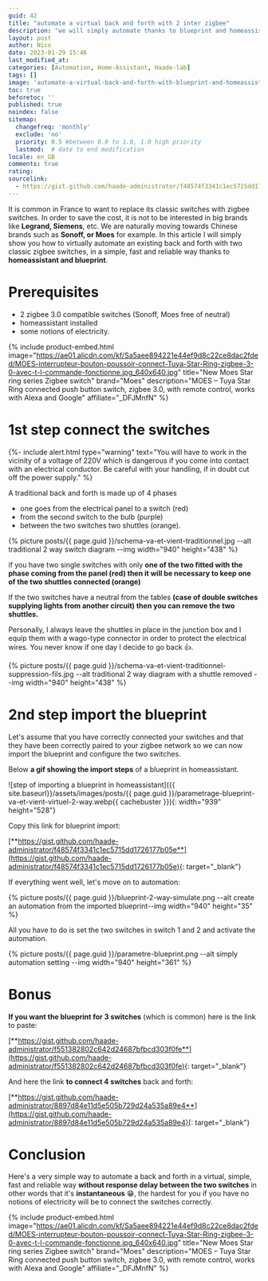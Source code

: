 ```yaml
---
guid: 42
title: "automate a virtual back and forth with 2 inter zigbee"
description: "we will simply automate thanks to blueprint and homeassistant a virtual back and forth between 2 single-way zigbee switches"
layout: post
author: Nico
date: 2023-01-29 15:46
last_modified_at: 
categories: [Automation, Home-Assistant, Haade-lab]
tags: []
image: 'automate-a-virtual-back-and-forth-with-blueprint-and-homeassistant.png'
toc: true
beforetoc: ''
published: true
noindex: false
sitemap:
  changefreq: 'monthly'
  exclude: 'no'
  priority: 0.5 #between 0.0 to 1.0, 1.0 high priority
  lastmod:  # date to end modification
locale: en_GB
comments: true
rating:  
sourcelink:
  - https://gist.github.com/haade-administrator/f48574f3341c1ec5715dd1726177b05e
---
```


It is common in France to want to replace its classic switches with zigbee switches. In order to save the cost, it is not to be interested in big brands like **Legrand, Siemens**, etc. We are naturally moving towards Chinese brands such as **Sonoff, or Moes** for example. In this article I will simply show you how to virtually automate an existing back and forth with two classic zigbee switches, in a simple, fast and reliable way thanks to **homeassistant and blueprint**.

# Prerequisites

- 2 zigbee 3.0 compatible switches (Sonoff, Moes free of neutral)
- homeassistant installed
- some notions of electricity.

{% include product-embed.html image="https://ae01.alicdn.com/kf/Sa5aee894221e44ef9d8c22ce8dac2fded/MOES-interrupteur-bouton-poussoir-connect-Tuya-Star-Ring-zigbee-3-0-avec-t-l-commande-fonctionne.jpg_640x640.jpg" title="New Moes Star ring series Zigbee switch" brand="Moes" description="MOES – Tuya Star Ring connected push button switch, zigbee 3.0, with remote control, works with Alexa and Google" affiliate="_DFJMnfN" %}

# 1st step connect the switches

{%- include alert.html type="warning" text="You will have to work in the vicinity of a voltage of 220V which is dangerous if you come into contact with an electrical conductor. Be careful with your handling, if in doubt cut off the power supply." %}

A traditional back and forth is made up of 4 phases
- one goes from the electrical panel to a switch (red)
- from the second switch to the bulb (purple)
- between the two switches two shuttles (orange).

{% picture posts/{{ page.guid }}/schema-va-et-vient-traditionnel.jpg --alt traditional 2 way switch diagram --img width="940" height="438" %}

if you have two single switches with only **one of the two fitted with the phase coming from the panel (red) then it will be necessary to keep one of the two shuttles connected (orange)**

If the two switches have a neutral from the tables **(case of double switches supplying lights from another circuit) then you can remove the two shuttles.**

Personally, I always leave the shuttles in place in the junction box and I equip them with a wago-type connector in order to protect the electrical wires. You never know if one day I decide to go back 👍.

{% picture posts/{{ page.guid }}/schema-va-et-vient-traditionnel-suppression-fils.jpg --alt traditional 2 way diagram with a shuttle removed --img width="940" height="438" %}

# 2nd step import the blueprint

Let's assume that you have correctly connected your switches and that they have been correctly paired to your zigbee network so we can now import the blueprint and configure the two switches.

Below **a gif showing the import steps** of a blueprint in homeassistant.

![step of importing a blueprint in homeassistant]({{ site.baseurl}}/assets/images/posts/{{ page.guid }}/parametrage-blueprint-va-et-vient-virtuel-2-way.webp{{ cachebuster }}){: width="939" height="528"}

Copy this link for blueprint import:

[**https://gist.github.com/haade-administrator/f48574f3341c1ec5715dd1726177b05e**](https://gist.github.com/haade-administrator/f48574f3341c1ec5715dd1726177b05e){: target="_blank"}

If everything went well, let's move on to automation:

{% picture posts/{{ page.guid }}/blueprint-2-way-simulate.png --alt create an automation from the imported blueprint--img width="940" height="35" %}

All you have to do is set the two switches in switch 1 and 2 and activate the automation.

{% picture posts/{{ page.guid }}/parametre-blueprint.png --alt simply automation setting --img width="940" height="361" %}

# Bonus

**If you want the blueprint for 3 switches** (which is common) here is the link to paste:

[**https://gist.github.com/haade-administrator/f551382802c642d24687bfbcd303f0fe**](https://gist.github.com/haade-administrator/f551382802c642d24687bfbcd303f0fe){: target="_blank"}

And here the link **to connect 4 switches** back and forth:

[**https://gist.github.com/haade-administrator/8897d84e11d5e505b729d24a535a89e4**](https://gist.github.com/haade-administrator/8897d84e11d5e505b729d24a535a89e4){: target="_blank"}

# Conclusion

Here's a very simple way to automate a back and forth in a virtual, simple, fast and reliable way **without response delay between the two switches** in other words that it's **instantaneous** 😁, the hardest for you if you have no notions of electricity will be to connect the switches correctly.

{% include product-embed.html image="https://ae01.alicdn.com/kf/Sa5aee894221e44ef9d8c22ce8dac2fded/MOES-interrupteur-bouton-poussoir-connect-Tuya-Star-Ring-zigbee-3-0-avec-t-l-commande-fonctionne.jpg_640x640.jpg" title="New Moes Star ring series Zigbee switch" brand="Moes" description="MOES – Tuya Star Ring connected push button switch, zigbee 3.0, with remote control, works with Alexa and Google" affiliate="_DFJMnfN" %}


